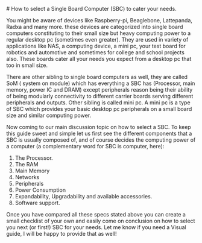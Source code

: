 \# How to select a Single Board Computer (SBC) to cater your needs.



You might be aware of devices like Raspberry-pi, Beaglebone, Lattepanda, Radxa and many more. these devices are categorized into single board computers constituting to their small size but heavy computing power to a regular desktop pc (sometimes even greater). They are used in variety of applications like NAS, a computing device, a mini pc, your test board for robotics and automotive and sometimes for college and school projects also. These boards cater all your needs you expect from a desktop pc that too in small size. 

There are other sibling to single board computers as well, they are called SoM ( system on module) which has everything a SBC has (Processor, main memory, power IC and DRAM) except peripherals reason being their ability of being modularly connectivity to different carrier boards serving different peripherals and outputs. Other sibling is called mini pc. A mini pc is a type of SBC which provides your basic desktop pc peripherals on a small board size and similar computing power. 

Now coming to our main discussion topic on how to select a SBC. To keep this guide sweet and simple let us first see the different components that a SBC is usually composed of, and of course decides the computing power of a computer (a complementary word for SBC is computer, here):

1. The Processor.
2. The RAM
3. Main Memory 
4. Networks
5. Peripherals
6. Power Consumption
7. Expandability, Upgradability and available accessories.
8. Software support.   

Once you have compared all these specs stated above you can create a small checklist of your own and easily come on conclusion on how to select you next (or first!) SBC for your needs. Let me know if you need a Visual guide, I will be happy to provide that as well!

